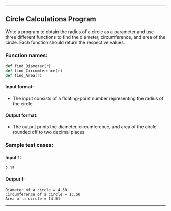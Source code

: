 
---

## Circle Calculations Program

Write a program to obtain the radius of a circle as a parameter and use three different functions to find the diameter, circumference, and area of the circle. Each function should return the respective values.

### Function names:

```python
def find_Diameter(r)
def find_Circumference(r)
def find_Area(r)
```

#### Input format:
- The input consists of a floating-point number representing the radius of the circle.

#### Output format:
- The output prints the diameter, circumference, and area of the circle rounded off to two decimal places.

### Sample test cases:
#### Input 1:
```
2.15
```

#### Output 1:
```
Diameter of a circle = 4.30
Circumference of a circle = 13.50
Area of a circle = 14.51
```

---